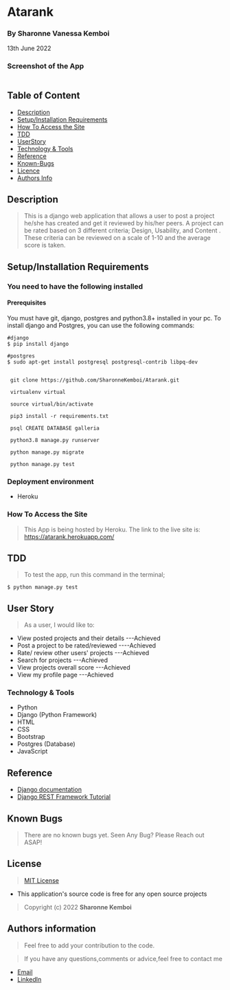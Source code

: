 # Atarank

### By Sharonne Vanessa Kemboi


<p> 13th June 2022 </p>


### Screenshot of the App

<img src="">



## Table of Content

+ [Description](#description)
+ [Setup/Installation Requirements](setup&installationrequirements)
+ [How To Access the Site](#howtoaccessthesite)
+ [TDD](#tdd)
+ [UserStory](#userstory)
+ [Technology & Tools](#technology&tools)
+ [Reference](#reference)
+ [Known-Bugs](#knownbugs)
+ [Licence](#licence)
+ [Authors Info](#authors-info)

## Description
> This is a django web application that allows a user to post a project he/she has created and get it reviewed by his/her peers. A project can be rated based on 3 different criteria; Design, Usability, and Content . These criteria can be reviewed on a scale of 1-10 and the average score is taken.


## Setup/Installation Requirements

### You need to have the following installed

#### Prerequisites

You must have git, django, postgres and python3.8+ installed in your pc.
To install django and Postgres, you can use the following commands:

```
#django
$ pip install django

#postgres
$ sudo apt-get install postgresql postgresql-contrib libpq-dev
```

```
 
 git clone https://github.com/SharonneKemboi/Atarank.git

 virtualenv virtual

 source virtual/bin/activate

 pip3 install -r requirements.txt

 psql CREATE DATABASE galleria

 python3.8 manage.py runserver

 python manage.py migrate

 python manage.py test

```

### Deployment environment
* Heroku

### How To Access the Site
> This App is being hosted by Heroku. The link to the live site is: https://atarank.herokuapp.com/


## TDD

> To test the app, run this command in the terminal;

`$ python manage.py test`


## User Story
> As a user, I would like to:

* View posted projects and their details ---Achieved
* Post a project to be rated/reviewed ----Achieved
* Rate/ review other users' projects  ---Achieved
* Search for projects ---Achieved
* View projects overall score ---Achieved
* View my profile page ---Achieved

### Technology & Tools
* Python
* Django (Python Framework)
* HTML
* CSS
* Bootstrap
* Postgres (Database)
* JavaScript


## Reference

* [Django documentation](https://docs.djangoproject.com/en/4.0/)
* [ Django REST Framework Tutorial](https://learndjango.com/tutorials/official-django-rest-framework-tutorial-beginners)




## Known Bugs
> There are no known bugs yet. Seen Any Bug? Please Reach out ASAP!

## License

> [MIT License](https://github.com/SharonneKemboi/Atarank/blob/master/LICENSE) 

* This application's source code is free for any open source projects

> Copyright (c) 2022 **Sharonne Kemboi**



## Authors information
> Feel free to add your contribution to the code.

> If you have any questions,comments or advice,feel free to contact me

* [Email](sharonnekay23@gmail.com)
* [LinkedIn](https://www.linkedin.com/in/sharonne-vanessa-kemboi-a118bb135)

